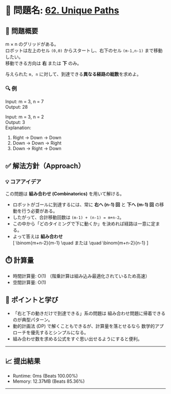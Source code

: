 # 🧩 問題名: [62. Unique Paths](https://leetcode.com/problems/unique-paths/)

## 📝 問題概要

m × n のグリッドがある。  
ロボットは左上のセル `(0,0)` からスタートし、右下のセル `(m-1,n-1)` まで移動したい。  
移動できる方向は **右** または **下** のみ。  

与えられた `m, n` に対して、到達できる**異なる経路の総数**を求めよ。  

### 🔍 例
Input: m = 3, n = 7  
Output: 28  

Input: m = 3, n = 2  
Output: 3  
Explanation:  
1. Right → Down → Down  
2. Down → Down → Right  
3. Down → Right → Down  

## ✅ 解法方針（Approach）

### 💡 コアアイデア
この問題は **組み合わせ (Combinatorics)** を用いて解ける。  

- ロボットがゴールに到達するには、常に **右へ (n-1) 回** と **下へ (m-1) 回** の移動を行う必要がある。  
- したがって、合計移動回数は `(m-1) + (n-1) = m+n-2`。  
- この中から「どのタイミングで下に動くか」を決めれば経路は一意に定まる。  
- よって答えは **組み合わせ**  
  \[
  \binom{m+n-2}{m-1} \quad または \quad \binom{m+n-2}{n-1}
  \]

## ⏱️ 計算量
- 時間計算量: O(1) （階乗計算は組み込み最適化されているため高速）
- 空間計算量: O(1)

## 🧠 ポイントと学び
- 「右と下の動きだけで到達できる」系の問題は 組み合わせ問題に帰着できるのが典型パターン。
- 動的計画法 (DP) で解くこともできるが、計算量を落とせるなら 数学的アプローチを優先するとシンプルになる。
- 組み合わせ数を求める公式をすぐ思い出せるようにすると便利。

---

## 📈 提出結果
- Runtime: 0ms (Beats 100.00%)  
- Memory: 12.37MB (Beats 85.36%)  

---

